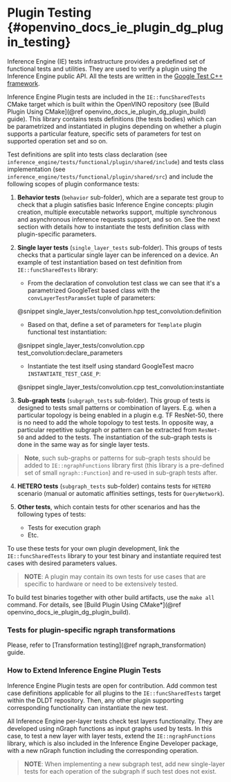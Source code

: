 # Plugin Testing {#openvino_docs_ie_plugin_dg_plugin_testing}

Inference Engine (IE) tests infrastructure provides a predefined set of functional tests and utilities. They are used to verify a plugin using the Inference Engine public API.
All the tests are written in the [Google Test C++ framework](https://github.com/google/googletest).

Inference Engine Plugin tests are included in the `IE::funcSharedTests` CMake target which is built within the OpenVINO repository
(see [Build Plugin Using CMake](@ref openvino_docs_ie_plugin_dg_plugin_build) guide). This library contains tests definitions (the tests bodies) which can be parametrized and instantiated in plugins depending on whether a plugin supports a particular feature, specific sets of parameters for test on supported operation set and so on.

Test definitions are split into tests class declaration (see `inference_engine/tests/functional/plugin/shared/include`) and tests class implementation (see `inference_engine/tests/functional/plugin/shared/src`) and include the following scopes of plugin conformance tests:

1. **Behavior tests** (`behavior` sub-folder), which are a separate test group to check that a plugin satisfies basic Inference
Engine concepts: plugin creation, multiple executable networks support, multiple synchronous and asynchronous inference requests support, and so on. See the next section with details how to instantiate the tests definition class with plugin-specific parameters.

2. **Single layer tests** (`single_layer_tests` sub-folder). This groups of tests checks that a particular single layer can be inferenced on a device. An example of test instantiation based on test definition from `IE::funcSharedTests` library:

    - From the declaration of convolution test class we can see that it's a parametrized GoogleTest based class with the `convLayerTestParamsSet` tuple of parameters:

    @snippet single_layer_tests/convolution.hpp test_convolution:definition

    - Based on that, define a set of parameters for `Template` plugin functional test instantiation:

    @snippet single_layer_tests/convolution.cpp test_convolution:declare_parameters

    - Instantiate the test itself using standard GoogleTest macro `INSTANTIATE_TEST_CASE_P`:

    @snippet single_layer_tests/convolution.cpp test_convolution:instantiate

3. **Sub-graph tests** (`subgraph_tests` sub-folder). This group of tests is designed to tests small patterns or combination of layers. E.g. when a particular topology is being enabled in a plugin e.g. TF ResNet-50, there is no need to add the whole topology to test tests. In opposite way, a particular repetitive subgraph or pattern can be extracted from `ResNet-50` and added to the tests. The instantiation of the sub-graph tests is done in the same way as for single layer tests.
> **Note**, such sub-graphs or patterns for sub-graph tests should be added to `IE::ngraphFunctions` library first (this library is a pre-defined set of small `ngraph::Function`) and re-used in sub-graph tests after.

4. **HETERO tests** (`subgraph_tests` sub-folder) contains tests for `HETERO` scenario (manual or automatic affinities settings, tests for `QueryNetwork`).

5. **Other tests**, which contain tests for other scenarios and has the following types of tests:
    - Tests for execution graph
    - Etc.

To use these tests for your own plugin development, link the `IE::funcSharedTests` library to your test binary and instantiate required test cases with desired parameters values.

> **NOTE**: A plugin may contain its own tests for use cases that are specific to hardware or need to be extensively tested.

To build test binaries together with other build artifacts, use the `make all` command. For details, see
[Build Plugin Using CMake*](@ref openvino_docs_ie_plugin_dg_plugin_build).

### Tests for plugin-specific ngraph transformations

Please, refer to [Transformation testing](@ref ngraph_transformation) guide.

### How to Extend Inference Engine Plugin Tests

Inference Engine Plugin tests are open for contribution.
Add common test case definitions applicable for all plugins to the `IE::funcSharedTests` target within the DLDT repository. Then, any other plugin supporting corresponding functionality can instantiate the new test.

All Inference Engine per-layer tests check test layers functionality. They are developed using nGraph functions
as input graphs used by tests. In this case, to test a new layer with layer tests, extend
the `IE::ngraphFunctions` library, which is also included in the Inference Engine Developer package, with a new nGraph function
including the corresponding operation.

> **NOTE**: When implementing a new subgraph test, add new single-layer tests for each operation of the subgraph if such test does not exist.
